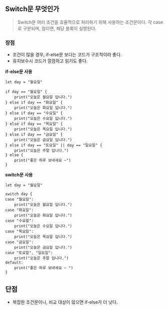 ## Switch문 무엇인가
> Switch문 여러 조건을 효율적으로 처리하기 위해 사용하는 조건문이다. 각 case로 구분되며, 참이면, 해당 블록이 실행된다.

### 장점 
+ 조건이 많을 경우, if-else문 보다는 코드가 구조적이라 좋다.
+ 유지보수시 코드가 깔끔하고 읽기도 좋다.

<strong>if-else문 사용</strong> 
```
let day = "월요일"

if day == "월요일" {
    print("오늘은 월요일 입니다.")
} else if day == "화요일" {
    print("오늘은 화요일 입니다.")
} else if day == "수요일" {
    print("오늘은 수요일 입니다.")
} else if day == "목요일" {
    print("오늘은 목요일 입니다.")
} else if day == "금요일" {
    print("오늘은 금요일 입니다.")
} else if day == "토요일" || day == "일요일" {
    print("오늘은 주말 입니다.")
} else {
    print("좋은 하루 보내세요 ~")
}

```

<strong>switch문 사용</strong>
```
let day = "월요일"

switch day {
case "월요일":
    print("오늘은 월요일 입니다.")
case "화요일":
    print("오늘은 화요일 입니다.")
case "수요일":
    print("오늘은 수요일 입니다.")
case "목요일":
    print("오늘은 목요일 입니다.")
case "금요일":
    print("오늘은 금요일 입니다.")
case "토요일", "일요일":
    print("오늘은 주말 입니다.")
default:
    print("좋은 하루 보내세요 ~ ")
}

```


## 단점 
+ 복잡한 조건문이나, 비교 대상이 많으면 if-else가 더 낫다.


